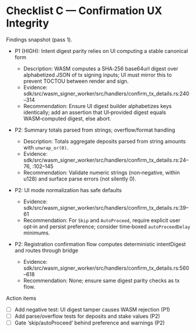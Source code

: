 # Checklist C — Confirmation UX Integrity

Findings snapshot (pass 1).

- P1 (HIGH): Intent digest parity relies on UI computing a stable canonical form
  - Description: WASM computes a SHA‑256 base64url digest over alphabetized JSON of tx signing inputs; UI must mirror this to prevent TOCTOU between render and sign.
  - Evidence: sdk/src/wasm_signer_worker/src/handlers/confirm_tx_details.rs:240–314
  - Recommendation: Ensure UI digest builder alphabetizes keys identically; add an assertion that UI‑provided digest equals WASM‑computed digest, else abort.

- P2: Summary totals parsed from strings; overflow/format handling
  - Description: Totals aggregate deposits parsed from string amounts with `unwrap_or(0)`.
  - Evidence: sdk/src/wasm_signer_worker/src/handlers/confirm_tx_details.rs:24–76, :102–145
  - Recommendation: Validate numeric strings (non‑negative, within u128) and surface parse errors (not silently 0).

- P2: UI mode normalization has safe defaults
  - Evidence: sdk/src/wasm_signer_worker/src/handlers/confirm_tx_details.rs:39–61
  - Recommendation: For `Skip` and `AutoProceed`, require explicit user opt‑in and persist preference; consider time‑boxed `autoProceedDelay` minimums.

- P2: Registration confirmation flow computes deterministic intentDigest and routes through bridge
  - Evidence: sdk/src/wasm_signer_worker/src/handlers/confirm_tx_details.rs:560–618
  - Recommendation: None; ensure same digest parity checks as tx flow.

Action items
- [ ] Add negative test: UI digest tamper causes WASM rejection (P1)
- [ ] Add parse/overflow tests for deposits and stake values (P2)
- [ ] Gate ‘skip/autoProceed’ behind preference and warnings (P2)
